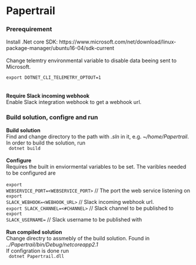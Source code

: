 # Papertrail

<h3>Prerequirement</h3>
Install .Net core SDK: https://www.microsoft.com/net/download/linux-package-manager/ubuntu16-04/sdk-current</br>
</br>
Change telemtry environmental variable to disable data beeing sent to Microsoft.</br>
<code>
export DOTNET_CLI_TELEMETRY_OPTOUT=1
</code>
</br>
</br>
<b>Require Slack incoming webhook</b></br>
Enable Slack integration webhook to get a webhook url.

<h3>Build solution, configre and run</h3>

<b>Build solution</b></br>
Find and change directory to the path with <i>.sln</i> in it, e.g. <i>~/home/Papertrail</i>. In order to build the solution, run </br>
<code>
dotnet build
</code>
</br>
</br>
<b>Configure</b></br>
Requires the built in enviormental variables to be set. The varibles needed to be configured are</br>
</br>
<code>export WEBSERVICE_PORT=<WEBSERVICE_PORT></code> // The port the web service listening on</br>
<code>export SLACK_WEBHOOK=<WEBHOOK_URL></code> // Slack incoming webhook url.</br>
<code>export SLACK_CHANNEL=<#CHANNEL></code> // Slack channel to be published to</br>
<code>export SLACK_USERNAME=<USERNAME></code> // Slack username to be published with</br>
</br>
<b>Run compiled solution</b></br>
Change directry to assmebly of the build solution. Found in <i>../Papertrail/bin/Debug/netcoreapp2.1</i>
</br>
If configration is done run</br>
<code>
dotnet Papertrail.dll
</code>
